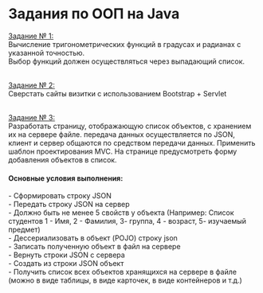 <h1>Задания по ООП на Java</h1>
<a href="https://github.com/lesya-val/oop_Java/tree/master/task-1">Задание № 1:</a><br>
Вычисление тригонометрических функций в градусах и радианах с указанной точностью. <br>
Выбор функций должен осуществляться через выпадающий список. <br><br>

<a href="https://github.com/lesya-val/oop_Java/tree/master/task-2">Задание № 2:</a><br>
Сверстать сайты визитки с использованием Bootstrap + Servlet <br><br>

<a href="https://github.com/lesya-val/oop_Java/tree/master/task-3">Задание № 3:</a><br>
Разработать страницу, отображающую список объектов, с хранением их на сервере файле. передача данных осуществляется по JSON, клиент и сервер общаются по средством передачи данных. Применить шаблон проектирования MVC. На странице предусмотреть форму добавления объектов в список. <br>
<h4>Основные условия выполнения:</h4>
- Сформировать строку JSON <br>
- Передать строку JSON на сервер <br>
- Должно быть не менее 5 свойств у объекта (Например: Список студентов 1 - Имя, 2 - Фамилия,  3- группа, 4 - возраст,  5- изучаемый предмет) <br>
- Дессериализовать в объект (POJO) строку json <br>
- Записать полученную объект в файл на сервере <br>
- Вернуть строки JSON с сервера <br>
- Создать из строки JSON объект <br>
- Получить список всех объектов хранящихся на сервере в файле (можно в виде таблицы, в виде карточек, в виде контейнеров и т.д.) <br>
